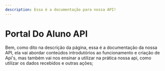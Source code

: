 ```yaml
---
description: Essa é a documentação para nossa API!
---
```


# Portal Do Aluno API

Bem, como dito na descrição da página, essa é a documentação da nossa API, ela vai abordar conteúdos introdutórios ao funcionamento e criação de Api's, mas também vai nos ensinar a utilizar na prática nossa api, como utilizar os dados recebidos e outras ações;



